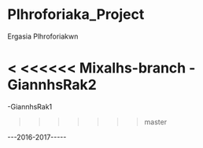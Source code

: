 # Plhroforiaka_Project

Ergasia Plhroforiakwn

< <<<<<< Mixalhs-branch
-GiannhsRak2
=======
-GiannhsRak1
> >>>>>> master

  ---2016-2017-----
